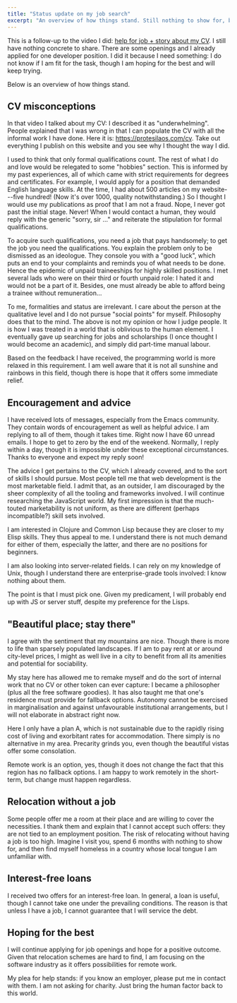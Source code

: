 ```yaml
---
title: "Status update on my job search"
excerpt: "An overview of how things stand. Still nothing to show for, but I am hoping for the best."
---
```


This is a follow-up to the video I did: [help for job + story about my
CV](https://protesilaos.com/news/2022-11-07-job-help-cv-story/).  I
still have nothing concrete to share.  There are some openings and I
already applied for one developer position.  I did it because I need
something: I do not know if I am fit for the task, though I am hoping
for the best and will keep trying.

Below is an overview of how things stand.

## CV misconceptions

In that video I talked about my CV: I described it as "underwhelming".
People explained that I was wrong in that I can populate the CV with
all the informal work I have done.  Here it is:
<https://protesilaos.com/cv>.  Take out everything I publish on this
website and you see why I thought the way I did.

I used to think that only formal qualifications count.  The rest of
what I do and love would be relegated to some "hobbies" section.  This
is informed by my past experiences, all of which came with strict
requirements for degrees and certificates.  For example, I would apply
for a position that demanded English language skills.  At the time, I
had about 500 articles on my website---five hundred!  (Now it's over
1000, quality notwithstanding.)  So I thought I would use my
publications as proof that I am not a fraud.  Nope, I never got past
the initial stage.  Never!  When I would contact a human, they would
reply with the generic "sorry, sir ..." and reiterate the stipulation
for formal qualifications.

To acquire such qualifications, you need a job that pays handsomely;
to get the job you need the qualifications.  You explain the problem
only to be dismissed as an ideologue.  They console you with a "good
luck", which puts an end to your complaints and reminds you of what
needs to be done.  Hence the epidemic of unpaid traineeships for
highly skilled positions.  I met several lads who were on their third
or fourth unpaid role: I hated it and would not be a part of it.
Besides, one must already be able to afford being a trainee without
remuneration...

To me, formalities and status are irrelevant.  I care about the person
at the qualitative level and I do not pursue "social points" for
myself.  Philosophy does that to the mind.  The above is not my
opinion or how I judge people.  It is how I was treated in a world
that is oblivious to the human element.  I eventually gave up
searching for jobs and scholarships (I once thought I would become an
academic), and simply did part-time manual labour.

Based on the feedback I have received, the programming world is more
relaxed in this requirement.  I am well aware that it is not all
sunshine and rainbows in this field, though there is hope that it
offers some immediate relief.

## Encouragement and advice

I have received lots of messages, especially from the Emacs community.
They contain words of encouragement as well as helpful advice.  I am
replying to all of them, though it takes time.  Right now I have 60
unread emails.  I hope to get to zero by the end of the weekend.
Normally, I reply within a day, though it is impossible under these
exceptional circumstances.  Thanks to everyone and expect my reply
soon!

The advice I get pertains to the CV, which I already covered, and to
the sort of skills I should pursue.  Most people tell me that web
development is the most marketable field.  I admit that, as an
outsider, I am discouraged by the sheer complexity of all the tooling
and frameworks involved.  I will continue researching the JavaScript
world.  My first impression is that the much-touted marketability is
not uniform, as there are different (perhaps incompatible?) skill sets
involved.

I am interested in Clojure and Common Lisp because they are closer to
my Elisp skills.  They thus appeal to me.  I understand there is not
much demand for either of them, especially the latter, and there are
no positions for beginners.

I am also looking into server-related fields.  I can rely on my
knowledge of Unix, though I understand there are enterprise-grade
tools involved: I know nothing about them.

The point is that I must pick one.  Given my predicament, I will
probably end up with JS or server stuff, despite my preference for the
Lisps.

## "Beautiful place; stay there"

I agree with the sentiment that my mountains are nice.  Though there
is more to life than sparsely populated landscapes.  If I am to pay
rent at or around city-level prices, I might as well live in a city to
benefit from all its amenities and potential for sociability.

My stay here has allowed me to remake myself and do the sort of
internal work that no CV or other token can ever capture: I became a
philosopher (plus all the free software goodies).  It has also taught
me that one's residence must provide for fallback options.  Autonomy
cannot be exercised in marginalisation and against unfavourable
institutional arrangements, but I will not elaborate in abstract right
now.

Here I only have a plan A, which is not sustainable due to the rapidly
rising cost of living and exorbitant rates for accommodation.  There
simply is no alternative in my area.  Precarity grinds you, even
though the beautiful vistas offer some consolation.

Remote work is an option, yes, though it does not change the fact that
this region has no fallback options.  I am happy to work remotely in
the short-term, but change must happen regardless.

## Relocation without a job

Some people offer me a room at their place and are willing to cover
the necessities.  I thank them and explain that I cannot accept such
offers: they are not tied to an employment position.  The risk of
relocating without having a job is too high.  Imagine I visit you,
spend 6 months with nothing to show for, and then find myself homeless
in a country whose local tongue I am unfamiliar with.

## Interest-free loans

I received two offers for an interest-free loan.  In general, a loan
is useful, though I cannot take one under the prevailing conditions.
The reason is that unless I have a job, I cannot guarantee that I will
service the debt.

## Hoping for the best

I will continue applying for job openings and hope for a positive
outcome.  Given that relocation schemes are hard to find, I am
focusing on the software industry as it offers possibilities for
remote work.

My plea for help stands: if you know an employer, please put me in
contact with them.  I am not asking for charity.  Just bring the human
factor back to this world.
